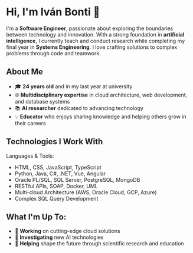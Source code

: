 # Hi, I'm Iván Bonti 👋

I'm a **Software Engineer**, passionate about exploring the boundaries between technology and innovation. With a strong foundation in **artificial intelligence**, I currently teach and conduct research while completing my final year in **Systems Engineering**. I love crafting solutions to complex problems through code and teamwork.

## About Me
- 🎓 **24 years old** and in my last year at university
- 🌐 **Multidisciplinary expertise** in cloud architecture, web development, and database systems
- 📚 **AI researcher** dedicated to advancing technology
- 💡 **Educator** who enjoys sharing knowledge and helping others grow in their careers

## Technologies I Work With

Languages & Tools:
- HTML, CSS, JavaScript, TypeScript
- Python, Java, C#, .NET, Vue, Angular
- Oracle PL/SQL, SQL Server, PostgreSQL, MongoDB
- RESTful APIs, SOAP, Docker, UML
- Multi-cloud Architecture (AWS, Oracle Cloud, GCP, Azure)
- Complex SQL Query Development

## What I'm Up To:
- 🚀 **Working** on cutting-edge cloud solutions
- 🔬 **Investigating** new AI technologies
- 🎯 **Helping** shape the future through scientific research and education


